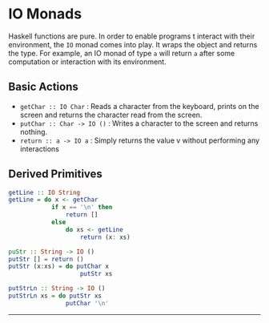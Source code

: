 # IO Monads

Haskell functions are pure. In order to enable programs t interact with their environment, the `IO` monad comes into play. It wraps the object and returns the type. For example, an IO monad of type `a` will return `a` after some computation or interaction with its environment.

## Basic Actions

- `getChar :: IO Char` : Reads a character from the keyboard, prints on the screen and returns the character read from the screen.
- `putChar :: Char -> IO ()` : Writes a character to the screen and returns nothing.
- `return :: a -> IO a` : Simply returns the value v without performing any interactions

## Derived Primitives

```haskell
getLine :: IO String
getLine = do x <- getChar
            if x == '\n' then
                return []
            else
                do xs <- getLine
                    return (x: xs)

puStr :: String -> IO ()
putStr [] = return ()
putStr (x:xs) = do putChar x
                    putStr xs

putStrLn :: String -> IO ()
putStrLn xs = do putStr xs
                putChar '\n'
```

---
